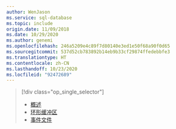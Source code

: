 ```yaml
---
author: WenJason
ms.service: sql-database
ms.topic: include
origin.date: 11/09/2018
ms.date: 10/29/2020
ms.author: genemi
ms.openlocfilehash: 246a5209e4c89f7d80140e3ed1e50f68a90f0d65
ms.sourcegitcommit: 537d52cb783892b14eb9b33cf29874ffedebbfe3
ms.translationtype: HT
ms.contentlocale: zh-CN
ms.lasthandoff: 10/23/2020
ms.locfileid: "92472689"
---
```

> [!div class="op_single_selector"]
> * [概述](../articles/azure-sql/database/xevent-db-diff-from-svr.md)
> * [环形缓冲区](../articles/azure-sql/database/xevent-code-ring-buffer.md)
> * [事件文件](../articles/azure-sql/database/xevent-code-event-file.md)
> 
> 

